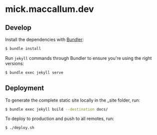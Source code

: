# mick.maccallum.dev

## Develop

Install the dependencies with [Bundler](http://bundler.io/):

```bash
$ bundle install
```

Run `jekyll` commands through Bundler to ensure you're using the right versions:

```bash
$ bundle exec jekyll serve
```

## Deployment

To generate the complete static site locally in the \_site folder, run:

```bash
$ bundle exec jekyll build --destination docs/
```

To deploy to production and push to all remotes, run:

```bash
$ ./deploy.sh
```
